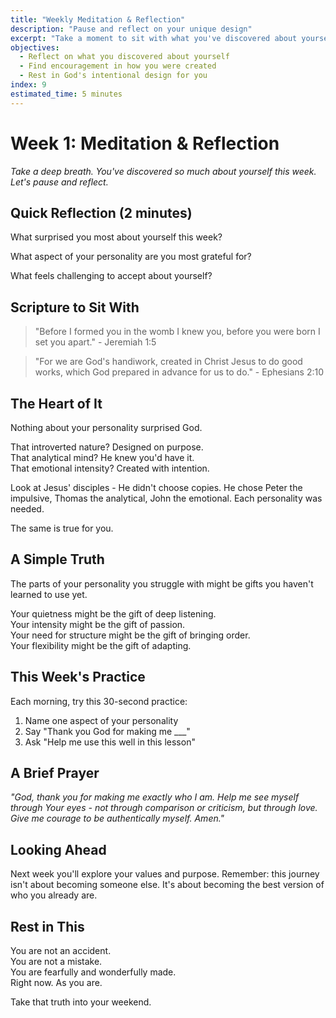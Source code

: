 ```yaml
---
title: "Weekly Meditation & Reflection"
description: "Pause and reflect on your unique design"
excerpt: "Take a moment to sit with what you've discovered about yourself."
objectives:
  - Reflect on what you discovered about yourself
  - Find encouragement in how you were created
  - Rest in God's intentional design for you
index: 9
estimated_time: 5 minutes
---
```


# Week 1: Meditation & Reflection

_Take a deep breath. You've discovered so much about yourself this week. Let's pause and reflect._

## Quick Reflection (2 minutes)

What surprised you most about yourself this week?

What aspect of your personality are you most grateful for?

What feels challenging to accept about yourself?

## Scripture to Sit With

> "Before I formed you in the womb I knew you, before you were born I set you apart." - Jeremiah 1:5

> "For we are God's handiwork, created in Christ Jesus to do good works, which God prepared in advance for us to do." - Ephesians 2:10

## The Heart of It

Nothing about your personality surprised God.

That introverted nature? Designed on purpose.\
That analytical mind? He knew you'd have it.\
That emotional intensity? Created with intention.

Look at Jesus' disciples - He didn't choose copies. He chose Peter the impulsive, Thomas the analytical, John the emotional. Each personality was needed.

The same is true for you.

## A Simple Truth

The parts of your personality you struggle with might be gifts you haven't learned to use yet.

Your quietness might be the gift of deep listening.\
Your intensity might be the gift of passion.\
Your need for structure might be the gift of bringing order.\
Your flexibility might be the gift of adapting.

## This Week's Practice

Each morning, try this 30-second practice:

1. Name one aspect of your personality
2. Say "Thank you God for making me ___"
3. Ask "Help me use this well in this lesson"

## A Brief Prayer

_"God, thank you for making me exactly who I am. Help me see myself through Your eyes - not through comparison or criticism, but through love. Give me courage to be authentically myself. Amen."_

## Looking Ahead

Next week you'll explore your values and purpose. Remember: this journey isn't about becoming someone else. It's about becoming the best version of who you already are.

## Rest in This

You are not an accident.\
You are not a mistake.\
You are fearfully and wonderfully made.\
Right now. As you are.

Take that truth into your weekend.
